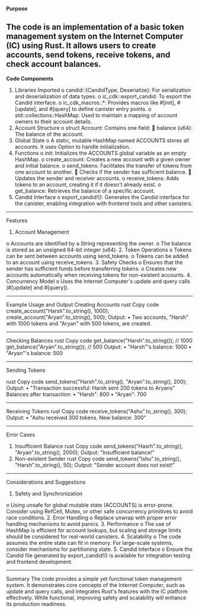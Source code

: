 **Purpose**


The code is an implementation of a basic token management system on the Internet Computer (IC) using Rust. It allows users to create accounts, send tokens, receive tokens, and check account balances.
-----------------------------------------------------------------------------------------------

**Code Components**

1.	Libraries Imported
          o	candid::{CandidType, Deserialize}: For serialization and deserialization of data types.
          o	ic_cdk::export_candid: To export the Candid interface.
          o	ic_cdk_macros::*: Provides macros like #[init], #[update], and #[query] to define canister entry points.
          o	std::collections::HashMap: Used to maintain a mapping of account owners to their account details.
2.	Account Structure
          o	struct Account: Contains one field:
               	balance (u64): The balance of the account.
3.	Global State
o	A static, mutable HashMap named ACCOUNTS stores all accounts. It uses Option to handle initialization.
4.	Functions
o	init: Initializes the ACCOUNTS global variable as an empty HashMap.
o	create_account: Creates a new account with a given owner and initial balance.
o	send_tokens: Facilitates the transfer of tokens from one account to another.
	Checks if the sender has sufficient balance.
	Updates the sender and receiver accounts.
o	receive_tokens: Adds tokens to an account, creating it if it doesn't already exist.
o	get_balance: Retrieves the balance of a specific account.
5.	Candid Interface
o	export_candid!(): Generates the Candid interface for the canister, enabling integration with frontend tools and other canisters.

-----------------------------------------------------------------------------------------------


Features
1.	Account Management
 
o	Accounts are identified by a String representing the owner.
o	The balance is stored as an unsigned 64-bit integer (u64).
2.	Token Operations
o	Tokens can be sent between accounts using send_tokens.
o	Tokens can be added to an account using receive_tokens.
3.	Safety Checks
o	Ensures that the sender has sufficient funds before transferring tokens.
o	Creates new accounts automatically when receiving tokens for non-existent accounts.
4.	Concurrency Model
o	Uses the Internet Computer's update and query calls (#[update] and #[query]).

-----------------------------------------------------------------------------------------------


Example Usage and Output Creating Accounts
rust
Copy code
create_account("Harsh".to_string(), 1000);
create_account("Aryan".to_string(), 500);
Output:
•	Two accounts, "Harsh" with 1000 tokens and "Aryan" with 500 tokens, are created.

-----------------------------------------------------------------------------------------------


Checking Balances
rust
Copy code
get_balance("Harsh".to_string()); // 1000
get_balance("Aryan".to_string()); // 500
Output:
•	"Harsh"'s balance: 1000
•	"Aryan"'s balance: 500

-----------------------------------------------------------------------------------------------


Sending Tokens
 
rust
Copy code
send_tokens("Harsh".to_string(), "Aryan".to_string(), 200);
Output:
•	"Transaction successful: Harsh sent 200 tokens to Aryans" Balances after transaction:
•	"Harsh": 800
•	"Aryan": 700

-----------------------------------------------------------------------------------------------


Receiving Tokens
rust
Copy code
receive_tokens("Ashu".to_string(), 300);
Output:
•	"Ashu received 300 tokens. New balance: 300"

-----------------------------------------------------------------------------------------------


Error Cases
1.	Insufficient Balance
rust
Copy code
send_tokens("Hasrh".to_string(), "Aryan".to_string(), 2000);
Output:
"Insufficient balance!"
2.	Non-existent Sender
rust
Copy code
send_tokens("Ishu".to_string(), "Harsh".to_string(), 50);
Output:
"Sender account does not exist!"

-----------------------------------------------------------------------------------------------


Considerations and Suggestions
1.	Safety and Synchronization
 
o	Using unsafe for global mutable state (ACCOUNTS) is error-prone. Consider using RefCell, Mutex, or other safe concurrency primitives to avoid race conditions.
2.	Error Handling
o	Replace unwrap with proper error handling mechanisms to avoid panics.
3.	Performance
o	The use of HashMap is efficient for account lookups, but scaling and storage limits should be considered for real-world canisters.
4.	Scalability
o	The code assumes the entire state can fit in memory. For large-scale systems, consider mechanisms for partitioning state.
5.	Candid Interface
o	Ensure the Candid file generated by export_candid!() is available for integration testing and frontend development.

-----------------------------------------------------------------------------------------------


Summary
The code provides a simple yet functional token management system. It demonstrates core concepts of the Internet Computer, such as update and query calls, and integrates Rust's features with the IC platform effectively. While functional, improving safety and scalability will enhance its production
readiness.
